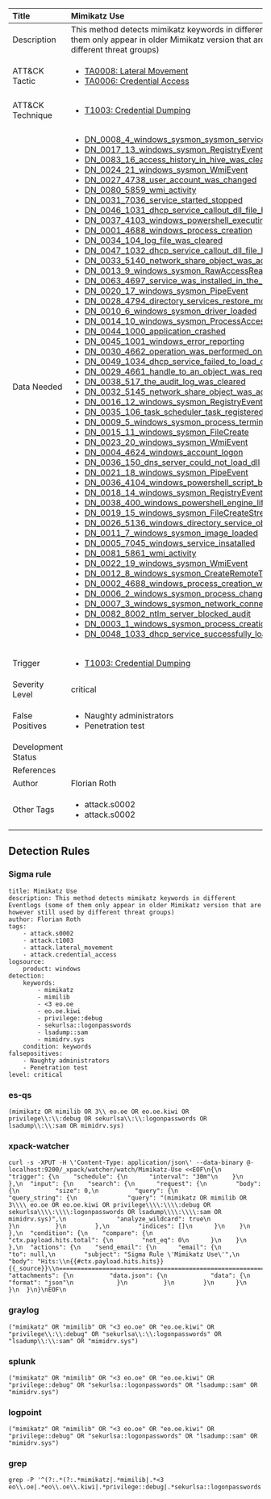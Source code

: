| Title                | Mimikatz Use                                                                                                                                                 |
|:---------------------|:------------------------------------------------------------------------------------------------------------------------------------------------------------|
| Description          | This method detects mimikatz keywords in different Eventlogs (some of them only appear in older Mimikatz version that are however still used by different threat groups)                                                                                                                                           |
| ATT&amp;CK Tactic    | <ul><li>[TA0008: Lateral Movement](https://attack.mitre.org/tactics/TA0008)</li><li>[TA0006: Credential Access](https://attack.mitre.org/tactics/TA0006)</li></ul>  |
| ATT&amp;CK Technique | <ul><li>[T1003: Credential Dumping](https://attack.mitre.org/techniques/T1003)</li></ul>                             |
| Data Needed          | <ul><li>[DN_0008_4_windows_sysmon_sysmon_service_state_changed](../Data_Needed/DN_0008_4_windows_sysmon_sysmon_service_state_changed.md)</li><li>[DN_0017_13_windows_sysmon_RegistryEvent](../Data_Needed/DN_0017_13_windows_sysmon_RegistryEvent.md)</li><li>[DN_0083_16_access_history_in_hive_was_cleared](../Data_Needed/DN_0083_16_access_history_in_hive_was_cleared.md)</li><li>[DN_0024_21_windows_sysmon_WmiEvent](../Data_Needed/DN_0024_21_windows_sysmon_WmiEvent.md)</li><li>[DN_0027_4738_user_account_was_changed](../Data_Needed/DN_0027_4738_user_account_was_changed.md)</li><li>[DN_0080_5859_wmi_activity](../Data_Needed/DN_0080_5859_wmi_activity.md)</li><li>[DN_0031_7036_service_started_stopped](../Data_Needed/DN_0031_7036_service_started_stopped.md)</li><li>[DN_0046_1031_dhcp_service_callout_dll_file_has_caused_an_exception](../Data_Needed/DN_0046_1031_dhcp_service_callout_dll_file_has_caused_an_exception.md)</li><li>[DN_0037_4103_windows_powershell_executing_pipeline](../Data_Needed/DN_0037_4103_windows_powershell_executing_pipeline.md)</li><li>[DN_0001_4688_windows_process_creation](../Data_Needed/DN_0001_4688_windows_process_creation.md)</li><li>[DN_0034_104_log_file_was_cleared](../Data_Needed/DN_0034_104_log_file_was_cleared.md)</li><li>[DN_0047_1032_dhcp_service_callout_dll_file_has_caused_an_exception](../Data_Needed/DN_0047_1032_dhcp_service_callout_dll_file_has_caused_an_exception.md)</li><li>[DN_0033_5140_network_share_object_was_accessed](../Data_Needed/DN_0033_5140_network_share_object_was_accessed.md)</li><li>[DN_0013_9_windows_sysmon_RawAccessRead](../Data_Needed/DN_0013_9_windows_sysmon_RawAccessRead.md)</li><li>[DN_0063_4697_service_was_installed_in_the_system](../Data_Needed/DN_0063_4697_service_was_installed_in_the_system.md)</li><li>[DN_0020_17_windows_sysmon_PipeEvent](../Data_Needed/DN_0020_17_windows_sysmon_PipeEvent.md)</li><li>[DN_0028_4794_directory_services_restore_mode_admin_password_set](../Data_Needed/DN_0028_4794_directory_services_restore_mode_admin_password_set.md)</li><li>[DN_0010_6_windows_sysmon_driver_loaded](../Data_Needed/DN_0010_6_windows_sysmon_driver_loaded.md)</li><li>[DN_0014_10_windows_sysmon_ProcessAccess](../Data_Needed/DN_0014_10_windows_sysmon_ProcessAccess.md)</li><li>[DN_0044_1000_application_crashed](../Data_Needed/DN_0044_1000_application_crashed.md)</li><li>[DN_0045_1001_windows_error_reporting](../Data_Needed/DN_0045_1001_windows_error_reporting.md)</li><li>[DN_0030_4662_operation_was_performed_on_an_object](../Data_Needed/DN_0030_4662_operation_was_performed_on_an_object.md)</li><li>[DN_0049_1034_dhcp_service_failed_to_load_callout_dlls](../Data_Needed/DN_0049_1034_dhcp_service_failed_to_load_callout_dlls.md)</li><li>[DN_0029_4661_handle_to_an_object_was_requested](../Data_Needed/DN_0029_4661_handle_to_an_object_was_requested.md)</li><li>[DN_0038_517_the_audit_log_was_cleared](../Data_Needed/DN_0038_517_the_audit_log_was_cleared.md)</li><li>[DN_0032_5145_network_share_object_was_accessed_detailed](../Data_Needed/DN_0032_5145_network_share_object_was_accessed_detailed.md)</li><li>[DN_0016_12_windows_sysmon_RegistryEvent](../Data_Needed/DN_0016_12_windows_sysmon_RegistryEvent.md)</li><li>[DN_0035_106_task_scheduler_task_registered](../Data_Needed/DN_0035_106_task_scheduler_task_registered.md)</li><li>[DN_0009_5_windows_sysmon_process_terminated](../Data_Needed/DN_0009_5_windows_sysmon_process_terminated.md)</li><li>[DN_0015_11_windows_sysmon_FileCreate](../Data_Needed/DN_0015_11_windows_sysmon_FileCreate.md)</li><li>[DN_0023_20_windows_sysmon_WmiEvent](../Data_Needed/DN_0023_20_windows_sysmon_WmiEvent.md)</li><li>[DN_0004_4624_windows_account_logon](../Data_Needed/DN_0004_4624_windows_account_logon.md)</li><li>[DN_0036_150_dns_server_could_not_load_dll](../Data_Needed/DN_0036_150_dns_server_could_not_load_dll.md)</li><li>[DN_0021_18_windows_sysmon_PipeEvent](../Data_Needed/DN_0021_18_windows_sysmon_PipeEvent.md)</li><li>[DN_0036_4104_windows_powershell_script_block](../Data_Needed/DN_0036_4104_windows_powershell_script_block.md)</li><li>[DN_0018_14_windows_sysmon_RegistryEvent](../Data_Needed/DN_0018_14_windows_sysmon_RegistryEvent.md)</li><li>[DN_0038_400_windows_powershell_engine_lifecycle](../Data_Needed/DN_0038_400_windows_powershell_engine_lifecycle.md)</li><li>[DN_0019_15_windows_sysmon_FileCreateStreamHash](../Data_Needed/DN_0019_15_windows_sysmon_FileCreateStreamHash.md)</li><li>[DN_0026_5136_windows_directory_service_object_was_modified](../Data_Needed/DN_0026_5136_windows_directory_service_object_was_modified.md)</li><li>[DN_0011_7_windows_sysmon_image_loaded](../Data_Needed/DN_0011_7_windows_sysmon_image_loaded.md)</li><li>[DN_0005_7045_windows_service_insatalled](../Data_Needed/DN_0005_7045_windows_service_insatalled.md)</li><li>[DN_0081_5861_wmi_activity](../Data_Needed/DN_0081_5861_wmi_activity.md)</li><li>[DN_0022_19_windows_sysmon_WmiEvent](../Data_Needed/DN_0022_19_windows_sysmon_WmiEvent.md)</li><li>[DN_0012_8_windows_sysmon_CreateRemoteThread](../Data_Needed/DN_0012_8_windows_sysmon_CreateRemoteThread.md)</li><li>[DN_0002_4688_windows_process_creation_with_commandline](../Data_Needed/DN_0002_4688_windows_process_creation_with_commandline.md)</li><li>[DN_0006_2_windows_sysmon_process_changed_a_file_creation_time](../Data_Needed/DN_0006_2_windows_sysmon_process_changed_a_file_creation_time.md)</li><li>[DN_0007_3_windows_sysmon_network_connection](../Data_Needed/DN_0007_3_windows_sysmon_network_connection.md)</li><li>[DN_0082_8002_ntlm_server_blocked_audit](../Data_Needed/DN_0082_8002_ntlm_server_blocked_audit.md)</li><li>[DN_0003_1_windows_sysmon_process_creation](../Data_Needed/DN_0003_1_windows_sysmon_process_creation.md)</li><li>[DN_0048_1033_dhcp_service_successfully_loaded_callout_dlls](../Data_Needed/DN_0048_1033_dhcp_service_successfully_loaded_callout_dlls.md)</li></ul>                                                         |
| Trigger              | <ul><li>[T1003: Credential Dumping](../Triggers/T1003.md)</li></ul>  |
| Severity Level       | critical                                                                                                                                                 |
| False Positives      | <ul><li>Naughty administrators</li><li>Penetration test</li></ul>                                                                  |
| Development Status   |                                                                                                                                                 |
| References           | <ul></ul>                                                          |
| Author               | Florian Roth                                                                                                                                                |
| Other Tags           | <ul><li>attack.s0002</li><li>attack.s0002</li></ul> | 

## Detection Rules

### Sigma rule

```
title: Mimikatz Use
description: This method detects mimikatz keywords in different Eventlogs (some of them only appear in older Mimikatz version that are however still used by different threat groups)
author: Florian Roth
tags:
    - attack.s0002
    - attack.t1003
    - attack.lateral_movement
    - attack.credential_access
logsource:
    product: windows
detection:
    keywords:
        - mimikatz
        - mimilib
        - <3 eo.oe
        - eo.oe.kiwi
        - privilege::debug
        - sekurlsa::logonpasswords
        - lsadump::sam
        - mimidrv.sys
    condition: keywords
falsepositives:
    - Naughty administrators
    - Penetration test
level: critical

```





### es-qs
    
```
(mimikatz OR mimilib OR 3\\ eo.oe OR eo.oe.kiwi OR privilege\\:\\:debug OR sekurlsa\\:\\:logonpasswords OR lsadump\\:\\:sam OR mimidrv.sys)
```


### xpack-watcher
    
```
curl -s -XPUT -H \'Content-Type: application/json\' --data-binary @- localhost:9200/_xpack/watcher/watch/Mimikatz-Use <<EOF\n{\n  "trigger": {\n    "schedule": {\n      "interval": "30m"\n    }\n  },\n  "input": {\n    "search": {\n      "request": {\n        "body": {\n          "size": 0,\n          "query": {\n            "query_string": {\n              "query": "(mimikatz OR mimilib OR 3\\\\ eo.oe OR eo.oe.kiwi OR privilege\\\\:\\\\:debug OR sekurlsa\\\\:\\\\:logonpasswords OR lsadump\\\\:\\\\:sam OR mimidrv.sys)",\n              "analyze_wildcard": true\n            }\n          }\n        },\n        "indices": []\n      }\n    }\n  },\n  "condition": {\n    "compare": {\n      "ctx.payload.hits.total": {\n        "not_eq": 0\n      }\n    }\n  },\n  "actions": {\n    "send_email": {\n      "email": {\n        "to": null,\n        "subject": "Sigma Rule \'Mimikatz Use\'",\n        "body": "Hits:\\n{{#ctx.payload.hits.hits}}{{_source}}\\n================================================================================\\n{{/ctx.payload.hits.hits}}",\n        "attachments": {\n          "data.json": {\n            "data": {\n              "format": "json"\n            }\n          }\n        }\n      }\n    }\n  }\n}\nEOF\n
```


### graylog
    
```
("mimikatz" OR "mimilib" OR "<3 eo.oe" OR "eo.oe.kiwi" OR "privilege\\:\\:debug" OR "sekurlsa\\:\\:logonpasswords" OR "lsadump\\:\\:sam" OR "mimidrv.sys")
```


### splunk
    
```
("mimikatz" OR "mimilib" OR "<3 eo.oe" OR "eo.oe.kiwi" OR "privilege::debug" OR "sekurlsa::logonpasswords" OR "lsadump::sam" OR "mimidrv.sys")
```


### logpoint
    
```
("mimikatz" OR "mimilib" OR "<3 eo.oe" OR "eo.oe.kiwi" OR "privilege::debug" OR "sekurlsa::logonpasswords" OR "lsadump::sam" OR "mimidrv.sys")
```


### grep
    
```
grep -P '^(?:.*(?:.*mimikatz|.*mimilib|.*<3 eo\\.oe|.*eo\\.oe\\.kiwi|.*privilege::debug|.*sekurlsa::logonpasswords|.*lsadump::sam|.*mimidrv\\.sys))'
```



